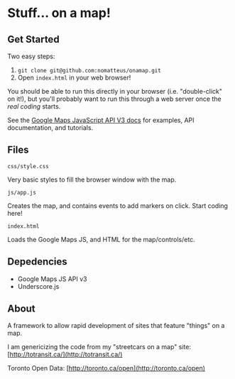 Stuff... on a map!
==================

Get Started
-----------

Two easy steps:

1. `git clone git@github.com:nomatteus/onamap.git`
2. Open `index.html` in your web browser!

You should be able to run this directly in your browser (i.e.
"double-click" on it!), but you'll probably want to run this through a
web server once the _real coding_ starts.

See the [Google Maps JavaScript API V3
docs](http://code.google.com/apis/maps/documentation/javascript/) for
examples, API documentation, and tutorials.

Files
-----

`css/style.css`

Very basic styles to fill the browser window with the map.

`js/app.js`

Creates the map, and contains events to add markers on click. 
Start coding here!

`index.html`

Loads the Google Maps JS, and HTML for the map/controls/etc.

Depedencies
-----------

* Google Maps JS API v3
* Underscore.js


About
-----

A framework to allow rapid development of sites that feature "things" on a map.

I am genericizing the code from my "streetcars on a map" site:
[http://totransit.ca/](http://totransit.ca/)

Toronto Open Data:
[http://toronto.ca/open](http://toronto.ca/open)
